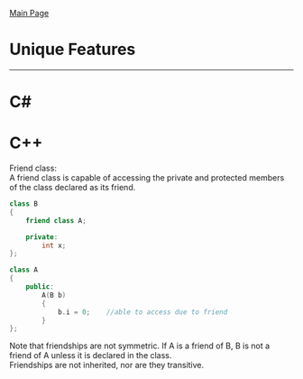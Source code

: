 [Main Page](README.md)

# Unique Features
-------------------------
C#
===

C++
===
Friend class:  
A friend class is capable of accessing the private and protected members of the class declared as its friend.
```C++
class B 
{
    friend class A;

	private:
    	int x;
};

class A 
{
	public: 
    	A(B b)
    	{
        	b.i = 0; 	//able to access due to friend
    	}
};
```
Note that friendships are not symmetric. If A is a friend of B, B is not a friend of A unless it is declared in the class.  
Friendships are not inherited, nor are they transitive.